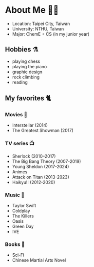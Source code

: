 # About Me 👩‍🚀

- Location: Taipei City, Taiwan
- University: NTHU, Taiwan
- Major: ChemE + CS (in my junior year)

## Hobbies ⚗️
- playing chess
- playing the piano
- graphic design
- rock climbing
- reading

## My favorites 🐈

### Movies 🎥
- Interstellar (2014)
- The Greatest Showman (2017)

### TV series 📺
- Sherlock (2010–2017)
- The Big Bang Theory (2007-2019)
- Young Sheldon (2017-2024)
- Animes
- Attack on Titan (2013-2023)
- Haikyu!! (2012-2020)

### Music 🎵
- Taylor Swift
- Coldplay
- The Killers
- Oasis
- Green Day
- IVE

### Books 📖
- Sci-Fi
- Chinese Martial Arts Novel
